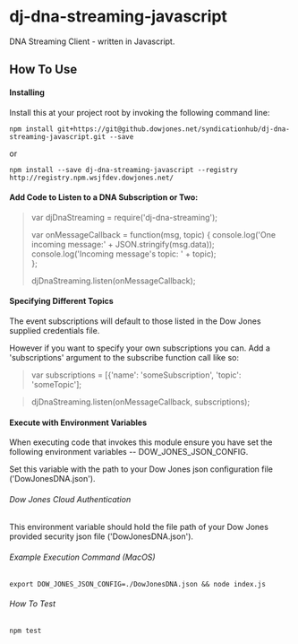 # dj-dna-streaming-javascript
DNA Streaming Client - written in Javascript.

## How To Use

#### Installing

Install this at your project root by invoking the following command line:

~~~~
npm install git+https://git@github.dowjones.net/syndicationhub/dj-dna-streaming-javascript.git --save
~~~~
 
 or 

~~~~
npm install --save dj-dna-streaming-javascript --registry http://registry.npm.wsjfdev.dowjones.net/
~~~~

#### Add Code to Listen to a DNA Subscription or Two:

> var djDnaStreaming = require('dj-dna-streaming');
>
> var onMessageCallback = function(msg, topic) {
>    console.log('One incoming message:' + JSON.stringify(msg.data));
>    console.log('Incoming message\'s topic: ' + topic);  
> };
>
> djDnaStreaming.listen(onMessageCallback);


#### Specifying Different Topics

The event subscriptions will default to those listed in the Dow Jones supplied credentials file. 

However if you want to specify your own subscriptions you can. Add a 'subscriptions' argument to the subscribe function call like so:

> var subscriptions = [{'name': 'someSubscription', 'topic': 'someTopic'];

> djDnaStreaming.listen(onMessageCallback, subscriptions);


#### Execute with Environment Variables

When executing code that invokes this module ensure you have set the following environment variables -- DOW_JONES_JSON_CONFIG.

Set this variable with the path to your Dow Jones json configuration file ('DowJonesDNA.json').

###### Dow Jones Cloud Authentication

This environment variable should hold the file path of your Dow Jones provided security json file ('DowJonesDNA.json').

###### Example Execution Command (MacOS)

````
export DOW_JONES_JSON_CONFIG=./DowJonesDNA.json && node index.js
````

###### How To Test
```
npm test
```